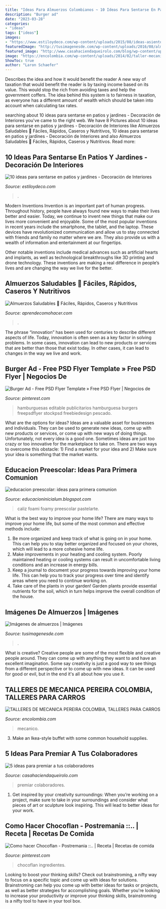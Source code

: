 ```yaml
---
title: "Ideas Para Almuerzos Colombianos ~ 10 Ideas Para Sentarse En Patios Y Jardines"
description: "Burger ad"
date: "2023-03-28"
categories:
- "ideas"
tags: ["ideas"]
images:
- "https://www.estiloydeco.com/wp-content/uploads/2015/08/ideas-asientos-patios-2.jpg"
featuredImage: "http://tusimagenesde.com/wp-content/uploads/2016/08/almuerzos-33.jpg"
featured_image: "http://www.casahaciendaqueirolo.com/blog/wp-content/uploads/2019/04/5-ideas-para-premiar-a-tus-colaboradores.jpg"
image: "https://encolombia.com/wp-content/uploads/2014/02/taller-mecanico-11_c-copy.jpg"
ShowToc: true
author: "Laron Schaefer"
---
```



Describes the idea and how it would benefit the reader
A new way of taxation that would benefit the reader is by taxing income based on its value. This would stop the rich from avoiding taxes and help the government coffers. The idea behind this system is to fairness in taxation, as everyone has a different amount of wealth which should be taken into account when calculating tax rates.

	

		
searching about 10 ideas para sentarse en patios y jardines - Decoración de Interiores you've came to the right web. We have 8 Pictures about 10 ideas para sentarse en patios y jardines - Decoración de Interiores like Almuerzos Saludables 🤤 Fáciles, Rápidos, Caseros y Nutritivos, 10 ideas para sentarse en patios y jardines - Decoración de Interiores and also Almuerzos Saludables 🤤 Fáciles, Rápidos, Caseros y Nutritivos. Read more:
		
    
## 10 Ideas Para Sentarse En Patios Y Jardines - Decoración De Interiores

<img loading=lazy src="https://www.estiloydeco.com/wp-content/uploads/2015/08/ideas-asientos-patios-2.jpg" onerror="this.onerror=null;this.src='https://tse2.mm.bing.net/th?id=OIP.TEDU_OjoVrkQn1DtscbGIAHaJ4&amp;pid=15.1';" alt="10 ideas para sentarse en patios y jardines - Decoración de Interiores">

_Source: estiloydeco.com_

>. 

	

Modern Inventions
Invention is an important part of human progress. Throughout history, people have always found new ways to make their lives better and easier. Today, we continue to invent new things that make our lives more convenient and enjoyable.
Some of the most popular inventions in recent years include the smartphone, the tablet, and the laptop. These devices have revolutionized communication and allow us to stay connected with friends and family no matter where we are. They also provide us with a wealth of information and entertainment at our fingertips.

Other notable inventions include medical advances such as artificial hearts and implants, as well as technological breakthroughs like 3D printing and drone technology. These inventions are making a real difference in people’s lives and are changing the way we live for the better.

    
## Almuerzos Saludables 🤤 Fáciles, Rápidos, Caseros Y Nutritivos

<img loading=lazy src="https://www.aprendecomohacer.com/wp-content/uploads/2019/11/IDEAS-ALMUERZOS-SANOS-1.png" onerror="this.onerror=null;this.src='https://tse4.mm.bing.net/th?id=OIP.T7glNxIB30rS7GAgUzqtFAHaEL&amp;pid=15.1';" alt="Almuerzos Saludables 🤤 Fáciles, Rápidos, Caseros y Nutritivos">

_Source: aprendecomohacer.com_

>. 

	

The phrase “innovation” has been used for centuries to describe different aspects of life. Today, innovation is often seen as a key factor in solving problems. In some cases, innovation can lead to new products or services that are better than those that exist today. In other cases, it can lead to changes in the way we live and work.

    
## Burger Ad - Free PSD Flyer Template » Free PSD Flyer | Negocios De

<img loading=lazy src="https://i.pinimg.com/736x/2e/88/d0/2e88d0c509f63e6f7f937f9376fda573.jpg" onerror="this.onerror=null;this.src='https://tse2.mm.bing.net/th?id=OIP.IVQK8ImnMmYLrJKKr11nggHaKe&amp;pid=15.1';" alt="Burger Ad - Free PSD Flyer Template » Free PSD Flyer | Negocios de">

_Source: pinterest.com_

>hamburguesas editable publicitarios hamburguesa burgers freepsdflyer stockpsd freebiedesign pescado. 

	

What are the options for ideas?
Ideas are a valuable asset for businesses and individuals. They can be used to generate new ideas, come up with new products or services, or come up with new ways of doing things. Unfortunately, not every idea is a good one. Sometimes ideas are just too crazy or too innovative for the marketplace to take on. There are two ways to overcome this obstacle: 1) Find a market for your idea and 2) Make sure your idea is something that the market wants.

    
## Educacion Preescolar: Ideas Para Primera Comunion

<img loading=lazy src="https://4.bp.blogspot.com/-TfQlAhlkaDI/UMpt0ihL24I/AAAAAAAAACs/e546YU3F9rw/s1600/caliz+primera+comunion.JPG" onerror="this.onerror=null;this.src='https://tse4.mm.bing.net/th?id=OIP.XesMyohts514m8vNFRKXMwHaJ4&amp;pid=15.1';" alt="educacion preescolar: ideas para primera comunion">

_Source: educacioninicialum.blogspot.com_

>caliz foami foamy preescolar pastelarte. 

	

What is the best way to improve your home life?
There are many ways to improve your home life, but some of the most common and effective methods include: 
1. Be more organized and keep track of what is going on in your home. This can help you to stay better organized and focused on your chores, which will lead to a more cohesive home life. 
2. Make improvements in your heating and cooling system. Poorly maintained heating or cooling systems can result in uncomfortable living conditions and an increase in energy bills. 
3. Keep a journal to document your progress towards improving your home life. This can help you to track your progress over time and identify areas where you need to continue working on. 
4. Take care of the plants in your garden! Garden plants provide essential nutrients for the soil, which in turn helps improve the overall condition of the house.

    
## Imágenes De Almuerzos | Imágenes

<img loading=lazy src="http://tusimagenesde.com/wp-content/uploads/2016/08/almuerzos-33.jpg" onerror="this.onerror=null;this.src='https://tse2.mm.bing.net/th?id=OIP.0E08k_g6QlkBzBVp9YeWOwHaFe&amp;pid=15.1';" alt="Imágenes de almuerzos | Imágenes">

_Source: tusimagenesde.com_

>. 

	

What is creative?
Creative people are some of the most flexible and creative people around. They can come up with anything they want to and have an excellent imagination. Some say creativity is just a good way to see things from a different perspective or to come up with new ideas. It can be used for good or evil, but in the end it's all about how you use it.

    
## TALLERES DE MECANICA PEREIRA COLOMBIA, TALLERES PARA CARROS

<img loading=lazy src="https://encolombia.com/wp-content/uploads/2014/02/taller-mecanico-11_c-copy.jpg" onerror="this.onerror=null;this.src='https://tse3.mm.bing.net/th?id=OIP.zymoT_SsVLvF9981Rg0oBgHaEU&amp;pid=15.1';" alt="TALLERES DE MECANICA PEREIRA COLOMBIA, TALLERES PARA CARROS">

_Source: encolombia.com_

>mecanico. 

	

3. Make an Ikea-style buffet with some common household supplies.

    
## 5 Ideas Para Premiar A Tus Colaboradores

<img loading=lazy src="http://www.casahaciendaqueirolo.com/blog/wp-content/uploads/2019/04/5-ideas-para-premiar-a-tus-colaboradores.jpg" onerror="this.onerror=null;this.src='https://tse4.mm.bing.net/th?id=OIP.nIcvwxCbrY7U5hNWfYEfjgHaDz&amp;pid=15.1';" alt="5 ideas para premiar a tus colaboradores">

_Source: casahaciendaqueirolo.com_

>premiar colaboradores. 

	

1. Get inspired by your creativity surroundings: When you’re working on a project, make sure to take in your surroundings and consider what pieces of art or sculpture look inspiring. This will lead to better ideas for your work.

    
## Como Hacer Chocoflan - Postremania ::.. | Receta | Recetas De Comida

<img loading=lazy src="https://i.pinimg.com/736x/4e/08/8b/4e088b32ef1df38d914c877bb8c95da6.jpg" onerror="this.onerror=null;this.src='https://tse2.mm.bing.net/th?id=OIP.xpjRC8uSGs7ETGgIubUN-QHaFV&amp;pid=15.1';" alt="Como hacer Chocoflan - Postremania ::.. | Receta | Recetas de comida">

_Source: pinterest.com_

>chocoflan ingredientes. 

	

Looking to boost your thinking skills? Check out brainstroming, a nifty way to focus on a specific topic and come up with ideas for solutions. Brainstroming can help you come up with better ideas for tasks or projects, as well as better strategies for accomplishing goals. Whether you're looking to increase your productivity or improve your thinking skills, brainstroming is a nifty tool to have in your tool box.

